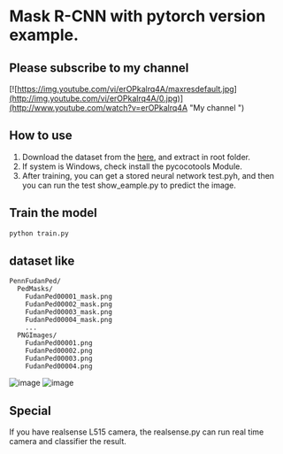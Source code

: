 # Mask R-CNN with pytorch version example.

## Please subscribe to my channel

[![https://img.youtube.com/vi/erOPkalrq4A/maxresdefault.jpg](http://img.youtube.com/vi/erOPkalrq4A/0.jpg)](http://www.youtube.com/watch?v=erOPkalrq4A "My channel ")


## How to use

1. Download the dataset from the [here](https://www.cis.upenn.edu/~jshi/ped_html/PennFudanPed.zip), and extract in root folder.
2. If system is Windows, check install the pycocotools Module.
3. After training, you can get a stored neural network test.pyh, and then you can run the test show_eample.py to predict the image.

## Train the model
```sh
python train.py
```

## dataset like
```
PennFudanPed/
  PedMasks/
    FudanPed00001_mask.png
    FudanPed00002_mask.png
    FudanPed00003_mask.png
    FudanPed00004_mask.png
    ...
  PNGImages/
    FudanPed00001.png
    FudanPed00002.png
    FudanPed00003.png
    FudanPed00004.png
```

![image](https://github.com/kmolLin/yt_code_share/blob/master/torch_maskrcnn/reference/original.png?raw=true)
![image](https://github.com/kmolLin/yt_code_share/blob/master/torch_maskrcnn/reference/result.jpg?raw=true)


## Special

If you have realsense L515 camera, the realsense.py can run real time camera and classifier the result.